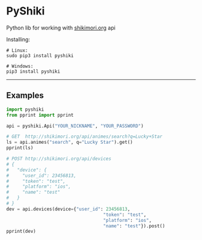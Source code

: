 # PyShiki
Python lib for working with [shikimori.org](http://shikimori.org/) api

Installing:
```
# Linux:
sudo pip3 install pyshiki

# Windows:
pip3 install pyshiki
```

****

## Examples
```python
import pyshiki
from pprint import pprint

api = pyshiki.Api("YOUR_NICKNAME", "YOUR_PASSWORD")

# GET  http://shikimori.org/api/animes/search?q=Lucky+Star
ls = api.animes("search", q="Lucky Star").get()
pprint(ls)

# POST http://shikimori.org/api/devices
# {
#   "device": {
#     "user_id": 23456813,
#     "token": "test",
#     "platform": "ios",
#     "name": "test"
#   }
# }
dev = api.devices(device={"user_id": 23456813,
                                    "token": "test",
                                    "platform": "ios",
                                    "name": "test"}).post()
pprint(dev)
```